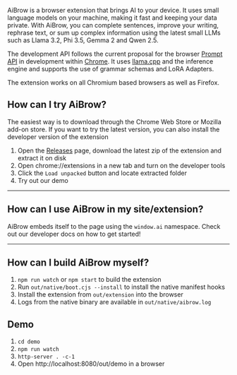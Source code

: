 AiBrow is a browser extension that brings AI to your device. It uses small language models on your machine, making it fast and keeping your data private. With AiBrow, you can complete sentences, improve your writing, rephrase text, or sum up complex information using the latest small LLMs such as Llama 3.2, Phi 3.5, Gemma 2 and Qwen 2.5.

The development API follows the current proposal for the browser [Prompt API](https://github.com/explainers-by-googlers/prompt-api?tab=readme-ov-file#stakeholder-feedback) in development within [Chrome](https://developer.chrome.com/docs/ai/built-in). It uses [llama.cpp](https://github.com/ggerganov/llama.cpp) and the inference engine and supports the use of grammar schemas and LoRA Adapters.

The extension works on all Chromium based browsers as well as Firefox.


## How can I try AiBrow?

The easiest way is to download through the Chrome Web Store or Mozilla add-on store. If you want to try the latest version, you can also install the developer version of the extension

1. Open the [Releases](https://github.com/axonzeta/aibrow/releases/new) page, download the latest zip of the extension and extract it on disk
2. Open chrome://extensions in a new tab and turn on the developer tools
3. Click the `Load unpacked` button and locate extracted folder
4. Try out our demo

---

## How can I use AiBrow in my site/extension?

AiBrow embeds itself to the page using the `window.ai` namespace. Check out our developer docs on how to get started!

---

## How can I build AiBrow myself?

1. `npm run watch` or `npm start` to build the extension
2. Run `out/native/boot.cjs --install` to install the native manifest hooks
3. Install the extension from `out/extension` into the browser
4. Logs from the native binary are available in `out/native/aibrow.log`


## Demo

1. `cd demo`
1. `npm run watch`
2. `http-server . -c-1`
3. Open http://localhost:8080/out/demo in a browser
